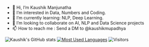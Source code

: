 - 👋 Hi, I’m Kaushik Manjunatha
- 👀 I’m interested in Data, Numbers and Coding.
- 🌱 I’m currently learning: NLP, Deep Learning.
- 💞️ I’m looking to collaborate on AI, NLP and Data Science projects
- 📫 How to reach me : Send a DM to @kaushikmupadhya



![Kaushik's GitHub stats](https://github-readme-stats.vercel.app/api?username=kaushikmupadhya&show_icons=true&theme=radical) [![Most Used Languages](https://github-readme-stats.vercel.app/api/top-langs/?username=kaushikmupadhya&layout=compact)](https://github.com/kaushikmupadhya/github-readme-stats) ![Visitors](https://komarev.com/ghpvc/?username=kaushikmupadhya&color=blue&label=visitors)
<!---
kaushikmupadhya/kaushikmupadhya is a ✨ special ✨ repository because its `README.md` (this file) appears on your GitHub profile.
You can click the Preview link to take a look at your changes.
--->
